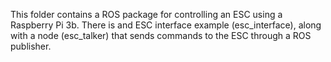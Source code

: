 This folder contains a ROS package for controlling an ESC using a Raspberry Pi 3b. There is and ESC interface example (esc_interface), 
along with a node (esc_talker) that sends commands to the ESC through a ROS publisher.  
